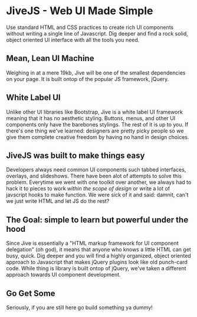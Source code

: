 JiveJS - Web UI Made Simple
===

Use standard HTML and CSS practices to create rich UI components without 
writing a single line of Javascript. Dig deeper and find a rock solid, object oriented UI 
interface with all the tools you need.
							
## Mean, Lean UI Machine

Weighing in at a mere 19kb, Jive will be one of the smallest dependencies on your page. It is built ontop of the 
popular JS framework, jQuery.
	
## White Label UI
				
Unlike other UI libraries like Bootstrap, Jive is a white label UI framework meaning that it has no aesthetic styling. 
Buttons, menus, and other UI components only have the barebones stylings. The rest of it is up to you. If there's one 
thing we've learned: designers are pretty picky people so we give them complete creative freedom by having no hand
in design choices.
	
## JiveJS was built to make things easy
				
Developers always need common UI components such tabbed interfaces, overlays, and slideshows. There have been 
alot of attempts to solve this problem. Everytime we went with one toolkit over another, 
we always had to hack it to pieces to work <i>within the scope of design</i> or write a lot of javscript hooks to make function.
We were sick of it and said: damnit, can't we just write HTML and let JS do the rest? </p>
					
## The Goal: simple to learn but powerful under the hood
				
Since Jive is essentially a "HTML markup framework for UI component delegation" (oh god), it means that anyone who knows a little
HTML can get busy, quick. Dig deeper and you will find a highly organized, object oriented approach to Javascript that makes
jQuery plugins look like old punch-card code. While thing is library is built ontop of jQuery, we've taken a different approach
towards UI component development.
	
## Go Get Some
Seriously, if you are still here go build something ya dummy!